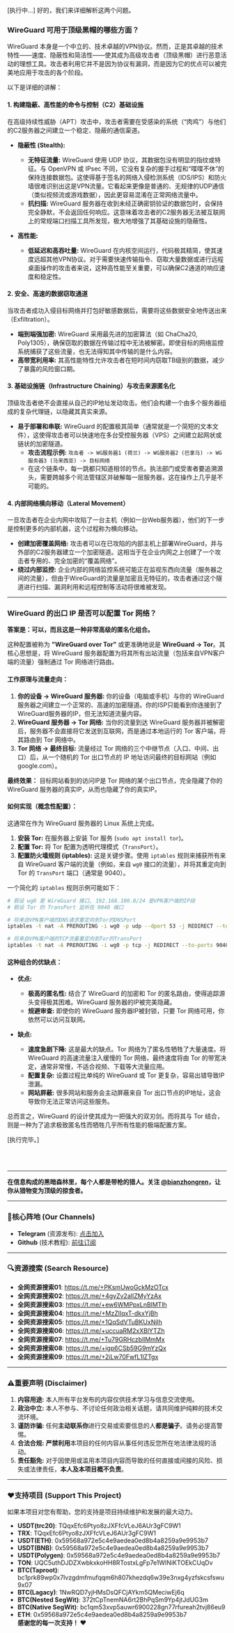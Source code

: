 [执行中...]
好的，我们来详细解析这两个问题。

### WireGuard 可用于顶级黑帽的哪些方面？

WireGuard 本身是一个中立的、技术卓越的VPN协议。然而，正是其卓越的技术特性——速度、隐蔽性和简洁性——使其成为高级攻击者（顶级黑帽）进行恶意活动的理想工具。攻击者利用它并不是因为协议有漏洞，而是因为它的优点可以被完美地应用于攻击的各个阶段。

以下是详细的讲解：

#### 1. 构建隐蔽、高性能的命令与控制（C2）基础设施

在高级持续性威胁（APT）攻击中，攻击者需要在受感染的系统（“肉鸡”）与他们的C2服务器之间建立一个稳定、隐蔽的通信渠道。

* **隐蔽性 (Stealth):**

  * **无特征流量:** WireGuard 使用 UDP 协议，其数据包没有明显的指纹或特征。与 OpenVPN 或 IPsec 不同，它没有复杂的握手过程和“喋喋不休”的保持连接数据包。这使得基于签名的网络入侵检测系统（IDS/IPS）和防火墙很难识别出这是VPN流量。它看起来更像是普通的、无规律的UDP通信（类似视频流或游戏数据），因此更容易混淆在正常网络流量中。
  * **抗扫描:** WireGuard 服务器在收到未经正确密钥验证的数据包时，会保持完全静默，不会返回任何响应。这意味着攻击者的C2服务器无法被互联网上的常规端口扫描工具所发现，极大地增强了其基础设施的隐蔽性。
* **高性能:**

  * **低延迟和高吞吐量:** WireGuard 在内核空间运行，代码极其精简，使其速度远超其他VPN协议。对于需要快速传输指令、窃取大量数据或进行远程桌面操作的攻击者来说，这种高性能至关重要，可以确保C2通道的响应速度和稳定性。

#### 2. 安全、高速的数据窃取通道

当攻击者成功入侵目标网络并打包好敏感数据后，需要将这些数据安全地传送出来（Exfiltration）。

* **端到端强加密:** WireGuard 采用最先进的加密算法（如 ChaCha20, Poly1305），确保窃取的数据在传输过程中无法被解密。即使目标的网络监控系统捕获了这些流量，也无法得知其中传输的是什么内容。
* **高带宽利用率:** 其高性能特性允许攻击者在短时间内窃取TB级别的数据，减少了暴露的风险窗口期。

#### 3. 基础设施链（Infrastructure Chaining）与攻击来源匿名化

顶级攻击者绝不会直接从自己的IP地址发动攻击。他们会构建一个由多个服务器组成的复杂代理链，以隐藏其真实来源。

* **易于部署和串联:** WireGuard 的配置极其简单（通常就是一个简短的文本文件），这使得攻击者可以快速地在多台受控服务器（VPS）之间建立起网状或链状的加密隧道。
  * **攻击流程示例:** `攻击者 -> WG服务器1 (荷兰) -> WG服务器2 (巴拿马) -> WG服务器3 (马来西亚) -> 目标网络`
  * 在这个链条中，每一跳都只知道相邻的节点。执法部门或受害者要追溯源头，需要跨越多个司法管辖区并破解每一层服务器，这在操作上几乎是不可能的。

#### 4. 内部网络横向移动（Lateral Movement）

一旦攻击者在企业内网中攻陷了一台主机（例如一台Web服务器），他们的下一步是控制更多的内部机器，这个过程称为横向移动。

* **创建加密覆盖网络:** 攻击者可以在已攻陷的内部主机上部署WireGuard，并与外部的C2服务器建立一个加密隧道。这相当于在企业内网之上创建了一个攻击者专用的、完全加密的“覆盖网络”。
* **绕过内部监控:** 企业内部的网络监控系统可能正在监视东西向流量（服务器之间的流量），但由于WireGuard的流量是加密且无特征的，攻击者通过这个隧道进行扫描、漏洞利用和远程控制等活动将很难被发现。

---

### WireGuard 的出口 IP 是否可以配置 Tor 网络？

**答案是：可以，而且这是一种非常高级的匿名化组合。**

这种配置被称为 **"WireGuard over Tor"** 或更准确地说是 **WireGuard -> Tor**。其核心思想是，将 WireGuard 服务器配置为将其所有出站流量（包括来自VPN客户端的流量）强制通过 Tor 网络进行路由。

#### 工作原理与流量走向：

1. **你的设备 -> WireGuard 服务器:** 你的设备（电脑或手机）与你的 WireGuard 服务器之间建立一个正常的、高速的加密隧道。你的ISP只能看到你连接到了WireGuard服务器的IP，但无法知道流量内容。
2. **WireGuard 服务器 -> Tor 网络:** 当你的流量到达 WireGuard 服务器并被解密后，服务器不会直接将它发送到互联网，而是通过本地运行的 Tor 客户端，将其路由到 Tor 网络中。
3. **Tor 网络 -> 最终目标:** 流量经过 Tor 网络的三个中继节点（入口、中间、出口）后，从一个随机的 Tor 出口节点的 IP 地址访问最终的目标网站（例如 google.com）。

**最终效果：** 目标网站看到的访问IP是 Tor 网络的某个出口节点，完全隐藏了你的 WireGuard 服务器的真实IP，从而也隐藏了你的真实IP。

#### 如何实现（概念性配置）：

这通常在作为 WireGuard 服务器的 Linux 系统上完成。

1. **安装 Tor:** 在服务器上安装 Tor 服务 (`sudo apt install tor`)。
2. **配置 Tor:** 将 Tor 配置为透明代理模式（`TransPort`）。
3. **配置防火墙规则 (iptables):** 这是关键步骤。使用 `iptables` 规则来捕获所有来自 WireGuard 客户端的流量（例如，来自 `wg0` 接口的流量），并将其重定向到 Tor 的 `TransPort` 端口（通常是 9040）。

一个简化的 `iptables` 规则示例可能如下：

```bash
# 假设 wg0 是 WireGuard 接口, 192.168.100.0/24 是VPN客户端的IP段
# 假设 Tor 的 TransPort 监听在 9040 端口

# 将来自VPN客户端的DNS请求重定向到Tor的DNSPort
iptables -t nat -A PREROUTING -i wg0 -p udp --dport 53 -j REDIRECT --to-ports 9053

# 将来自VPN客户端的TCP流量重定向到Tor的TransPort
iptables -t nat -A PREROUTING -i wg0 -p tcp -j REDIRECT --to-ports 9040
```

#### 这种组合的优缺点：

* **优点:**

  * **极高的匿名性:** 结合了 WireGuard 的加密和 Tor 的匿名路由，使得追踪源头变得极其困难。WireGuard 服务器的IP被完美隐藏。
  * **规避审查:** 即使你的 WireGuard 服务器IP被封锁，只要 Tor 网络可用，你依然可以访问互联网。
* **缺点:**

  * **速度急剧下降:** 这是最大的缺点。Tor 网络为了匿名性牺牲了大量速度。将 WireGuard 的高速流量注入缓慢的 Tor 网络，最终速度将由 Tor 的带宽决定，通常非常慢，不适合视频、下载等大流量应用。
  * **配置复杂:** 设置过程比单纯的 WireGuard 或 Tor 更复杂，容易出错导致IP泄漏。
  * **网站屏蔽:** 很多网站和服务会主动屏蔽来自 Tor 出口节点的IP地址，这会导致你无法正常访问这些服务。

总而言之，WireGuard 的设计使其成为一把强大的双刃剑。而将其与 Tor 结合，则是一种为了追求极致匿名性而牺牲几乎所有性能的极端配置方案。

[执行完毕。]

<br>

<br>

---



**在信息构成的黑暗森林里，每个人都是带枪的猎人。关注 [@bianzhongren](https://t.me/bianzhongren)，让你从猎物变为顶级的掠食者。**

---

### **📢核心阵地 (Our Channels)**

* **Telegram** (资源发布): [点击加入](https://t.me/zzkdm)
* **Github** (技术教程): [前往订阅](https://github.com/zzkdm888)

---

### **🔍资源搜索 (Search Resource)**

* **全网资源搜索01**: https://t.me/+PKsmUwoGckMzOTcx
* **全网资源搜索02**: https://t.me/+4gyZv2aIlZMyYzAx
* **全网资源搜索03**: https://t.me/+ew6WMPpxLnBlMTlh
* **全网资源搜索04**: https://t.me/+MzZlIqxT-dkxYjBh
* **全网资源搜索05**: https://t.me/+1QqSdVTuBKUxNjlh
* **全网资源搜索06**: https://t.me/+uccuaRM2xXBlYTZh
* **全网资源搜索07**: https://t.me/+Tu79GRHczbllMmMx
* **全网资源搜索08**: https://t.me/+igp6CSb59G9mYzQx
* **全网资源搜索09**: https://t.me/+2iLw70FwfL1lZTgx

---

### **⚠️重要声明 (Disclaimer)**

1. **内容用途:** 本人所有平台发布的内容仅供技术学习与信息交流使用。
2. **政治中立:** 本人不参与、不讨论任何政治相关话题，请共同维护纯粹的技术交流环境。
3. **谨防诈骗:** 任何**主动联系你**进行交易或索要信息的人**都是骗子**。请务必提高警惕。
4. **合法合规:** **严禁利用**本项目的任何内容从事任何违反您所在地法律法规的活动。
5. **责任豁免:** 对于因使用或滥用本项目内容而导致的任何直接或间接的风险、损失或法律责任，**本人及本项目概不负责**。

---

### **❤️支持项目 (Support This Project)**

如果本项目对您有帮助，您的支持是项目持续维护和发展的最大动力。

* **USDT(trc20)**: TQqxEfc6Ptyo8zJXFfcVLeJ6AUr3gFC9W1
* **TRX**: TQqxEfc6Ptyo8zJXFfcVLeJ6AUr3gFC9W1
* **USDT(ETH)**: 0x59568a972e5c4e9aedea0ed8b4a8259a9e9953b7
* **USDT(BNB)**: 0x59568a972e5c4e9aedea0ed8b4a8259a9e9953b7
* **USDT(Polygen)**: 0x59568a972e5c4e9aedea0ed8b4a8259a9e9953b7
* **TON**: UQC5uthDJDZXwbkxkoHH8RTostxLgFp7e1WINiKTOEkCUqDv
* **BTC(Taproot)**: bc1prk89wp0x7lvzgdmfmufqqm6h807khezdq6w39e3nxg4yzfskcsfswu9x07
* **BTC(Lagacy)**: 1NwRQD7yjHMsDsQFCjAYkm5QMeciwEj6q
* **BTC(Nested SegWit)**: 372tCpTnemNA6rt2BhPqSm9Yp4jtJdUG3m
* **BTC(Native SegWit)**: bc1qm53xvp5auwr6900228gn77rfureah2tvj86eu9
* **ETH**: 0x59568a972e5c4e9aedea0ed8b4a8259a9e9953b7
  <br>
  **感谢您的每一次支持！ ❤️**
